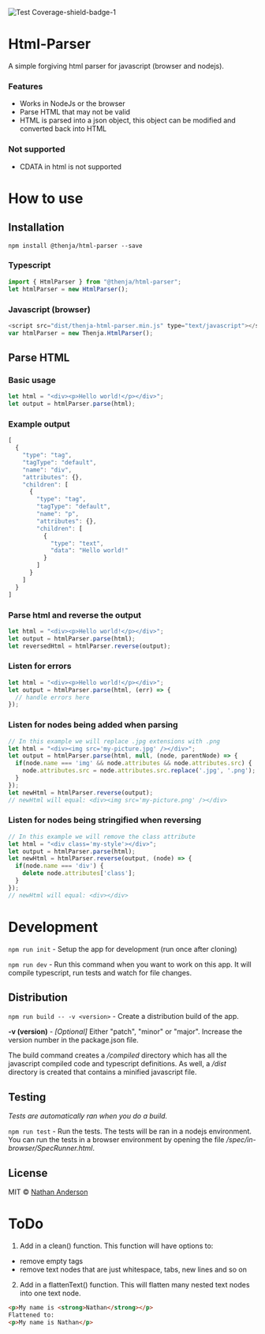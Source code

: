 ![Test Coverage-shield-badge-1](https://img.shields.io/badge/Test%20Coverage-95.87%25-brightgreen.svg)

# Html-Parser

A simple forgiving html parser for javascript (browser and nodejs). 

### Features

* Works in NodeJs or the browser
* Parse HTML that may not be valid
* HTML is parsed into a json object, this object can be modified and converted
back into HTML

### Not supported

* CDATA in html is not supported

# How to use

## Installation

``npm install @thenja/html-parser --save``

### Typescript

```javascript
import { HtmlParser } from "@thenja/html-parser";
let htmlParser = new HtmlParser();
```

### Javascript (browser)

```javascript
<script src="dist/thenja-html-parser.min.js" type="text/javascript"></script>
var htmlParser = new Thenja.HtmlParser();
```

## Parse HTML

### Basic usage

```javascript
let html = "<div><p>Hello world!</p></div>";
let output = htmlParser.parse(html);
```

### Example output

```javascript
[
  {
    "type": "tag",
    "tagType": "default",
    "name": "div",
    "attributes": {},
    "children": [
      {
        "type": "tag",
        "tagType": "default",
        "name": "p",
        "attributes": {},
        "children": [
          {
            "type": "text",
            "data": "Hello world!"
          }
        ]
      }
    ]
  }
]
```

### Parse html and reverse the output

```javascript
let html = "<div><p>Hello world!</p></div>";
let output = htmlParser.parse(html);
let reversedHtml = htmlParser.reverse(output);
```

### Listen for errors

```javascript
let html = "<div><p>Hello world!</p></div>";
let output = htmlParser.parse(html, (err) => {
  // handle errors here
});
```

### Listen for nodes being added when parsing

```javascript
// In this example we will replace .jpg extensions with .png
let html = "<div><img src='my-picture.jpg' /></div>";
let output = htmlParser.parse(html, null, (node, parentNode) => {
  if(node.name === 'img' && node.attributes && node.attributes.src) {
    node.attributes.src = node.attributes.src.replace('.jpg', '.png');
  }
});
let newHtml = htmlParser.reverse(output);
// newHtml will equal: <div><img src='my-picture.png' /></div>
```

### Listen for nodes being stringified when reversing

```javascript
// In this example we will remove the class attribute
let html = "<div class='my-style'></div>";
let output = htmlParser.parse(html);
let newHtml = htmlParser.reverse(output, (node) => {
  if(node.name === 'div') {
    delete node.attributes['class'];
  }
});
// newHtml will equal: <div></div>
```

# Development

``npm run init`` - Setup the app for development (run once after cloning)

``npm run dev`` - Run this command when you want to work on this app. It will
compile typescript, run tests and watch for file changes.

## Distribution

``npm run build -- -v <version>`` - Create a distribution build of the app.

__-v (version)__ - _[Optional]_ Either "patch", "minor" or "major". Increase
the version number in the package.json file.

The build command creates a _/compiled_ directory which has all the javascript
compiled code and typescript definitions. As well, a _/dist_ directory is 
created that contains a minified javascript file.

## Testing

_Tests are automatically ran when you do a build._

``npm run test`` - Run the tests. The tests will be ran in a nodejs environment.
You can run the tests in a browser environment by opening the file 
_/spec/in-browser/SpecRunner.html_.


## License

MIT © [Nathan Anderson](https://github.com/nathan-andosen)

# ToDo

1. Add in a clean() function. This function will have options to:

* remove empty tags
* remove text nodes that are just whitespace, tabs, new lines and so on

2. Add in a flattenText() function. This will flatten many nested text nodes into one text node.

```html
<p>My name is <strong>Nathan</strong></p>
Flattened to:
<p>My name is Nathan</p>
```